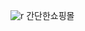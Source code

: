 ![r](https://user-images.githubusercontent.com/59993079/122453135-fbdd2780-cfe4-11eb-8d0d-2f35c6ccd61f.png)
간단한쇼핑몰
